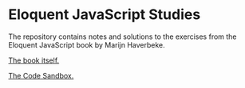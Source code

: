 # Eloquent JavaScript Studies

The repository contains notes and solutions to the exercises from the Eloquent JavaScript book by Marijn Haverbeke.

[The book itself.](https://eloquentjavascript.net/3rd_edition)

[The Code Sandbox.](https://eloquentjavascript.net/3rd_edition/code)